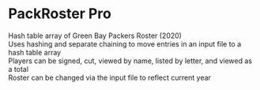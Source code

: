 # PackRoster Pro
Hash table array of Green Bay Packers Roster (2020)  
Uses hashing and separate chaining to move entries in an input file to a hash table array  
Players can be signed, cut, viewed by name, listed by letter, and viewed as a total  
Roster can be changed via the input file to reflect current year  
